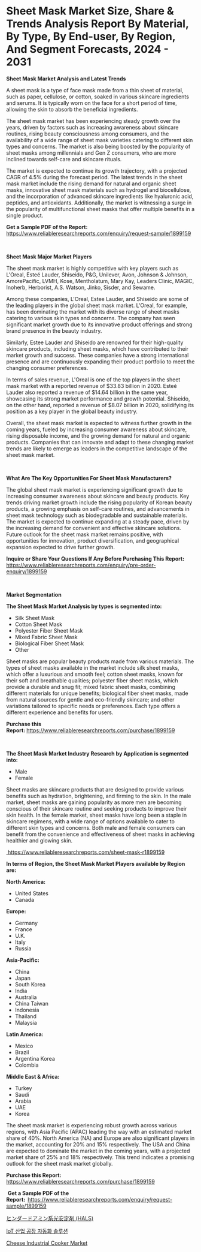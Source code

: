 <p><h1>Sheet Mask Market Size, Share & Trends Analysis Report By Material, By Type, By End-user, By Region, And Segment Forecasts, 2024 - 2031</h1></p><p><strong>Sheet Mask Market Analysis and Latest Trends</strong></p>
<p><p>A sheet mask is a type of face mask made from a thin sheet of material, such as paper, cellulose, or cotton, soaked in various skincare ingredients and serums. It is typically worn on the face for a short period of time, allowing the skin to absorb the beneficial ingredients.</p><p>The sheet mask market has been experiencing steady growth over the years, driven by factors such as increasing awareness about skincare routines, rising beauty consciousness among consumers, and the availability of a wide range of sheet mask varieties catering to different skin types and concerns. The market is also being boosted by the popularity of sheet masks among millennials and Gen Z consumers, who are more inclined towards self-care and skincare rituals.</p><p>The market is expected to continue its growth trajectory, with a projected CAGR of 4.5% during the forecast period. The latest trends in the sheet mask market include the rising demand for natural and organic sheet masks, innovative sheet mask materials such as hydrogel and biocellulose, and the incorporation of advanced skincare ingredients like hyaluronic acid, peptides, and antioxidants. Additionally, the market is witnessing a surge in the popularity of multifunctional sheet masks that offer multiple benefits in a single product.</p></p>
<p><strong>Get a Sample PDF of the Report:&nbsp;</strong> <a href="https://www.reliableresearchreports.com/enquiry/request-sample/1899159">https://www.reliableresearchreports.com/enquiry/request-sample/1899159</a></p>
<p>&nbsp;</p>
<p><strong>Sheet Mask Major Market Players</strong></p>
<p><p>The sheet mask market is highly competitive with key players such as L'Oreal, Esteé Lauder, Shiseido, P&G, Unilever, Avon, Johnson & Johnson, AmorePacific, LVMH, Kose, Mentholatum, Mary Kay, Leaders Clinic, MAGIC, Inoherb, Herborist, A.S. Watson, Jinko, Sisder, and Sewame. </p><p>Among these companies, L'Oreal, Estee Lauder, and Shiseido are some of the leading players in the global sheet mask market. L'Oreal, for example, has been dominating the market with its diverse range of sheet masks catering to various skin types and concerns. The company has seen significant market growth due to its innovative product offerings and strong brand presence in the beauty industry. </p><p>Similarly, Estee Lauder and Shiseido are renowned for their high-quality skincare products, including sheet masks, which have contributed to their market growth and success.  These companies have a strong international presence and are continuously expanding their product portfolio to meet the changing consumer preferences.</p><p>In terms of sales revenue, L'Oreal is one of the top players in the sheet mask market with a reported revenue of $33.83 billion in 2020. Esteé Lauder also reported a revenue of $14.64 billion in the same year, showcasing its strong market performance and growth potential. Shiseido, on the other hand, reported a revenue of $8.07 billion in 2020, solidifying its position as a key player in the global beauty industry.</p><p>Overall, the sheet mask market is expected to witness further growth in the coming years, fueled by increasing consumer awareness about skincare, rising disposable income, and the growing demand for natural and organic products. Companies that can innovate and adapt to these changing market trends are likely to emerge as leaders in the competitive landscape of the sheet mask market.</p></p>
<p>&nbsp;</p>
<p><strong>What Are The Key Opportunities For Sheet Mask Manufacturers?</strong></p>
<p><p>The global sheet mask market is experiencing significant growth due to increasing consumer awareness about skincare and beauty products. Key trends driving market growth include the rising popularity of Korean beauty products, a growing emphasis on self-care routines, and advancements in sheet mask technology such as biodegradable and sustainable materials. The market is expected to continue expanding at a steady pace, driven by the increasing demand for convenient and effective skincare solutions. Future outlook for the sheet mask market remains positive, with opportunities for innovation, product diversification, and geographical expansion expected to drive further growth.</p></p>
<p><strong>Inquire or Share Your Questions If Any Before Purchasing This Report:</strong> <a href="https://www.reliableresearchreports.com/enquiry/pre-order-enquiry/1899159">https://www.reliableresearchreports.com/enquiry/pre-order-enquiry/1899159</a></p>
<p>&nbsp;</p>
<p><strong>Market Segmentation</strong></p>
<p><strong>The Sheet Mask Market Analysis by types is segmented into:</strong></p>
<p><ul><li>Silk Sheet Mask</li><li>Cotton Sheet Mask</li><li>Polyester Fiber Sheet Mask</li><li>Mixed Fabric Sheet Mask</li><li>Biological Fiber Sheet Mask</li><li>Other</li></ul></p>
<p><p>Sheet masks are popular beauty products made from various materials. The types of sheet masks available in the market include silk sheet masks, which offer a luxurious and smooth feel; cotton sheet masks, known for their soft and breathable qualities; polyester fiber sheet masks, which provide a durable and snug fit; mixed fabric sheet masks, combining different materials for unique benefits; biological fiber sheet masks, made from natural sources for gentle and eco-friendly skincare; and other variations tailored to specific needs or preferences. Each type offers a different experience and benefits for users.</p></p>
<p><strong>Purchase this Report:&nbsp;</strong><a href="https://www.reliableresearchreports.com/purchase/1899159">https://www.reliableresearchreports.com/purchase/1899159</a></p>
<p>&nbsp;</p>
<p><strong>The Sheet Mask Market Industry Research by Application is segmented into:</strong></p>
<p><ul><li>Male</li><li>Female</li></ul></p>
<p><p>Sheet masks are skincare products that are designed to provide various benefits such as hydration, brightening, and firming to the skin. In the male market, sheet masks are gaining popularity as more men are becoming conscious of their skincare routine and seeking products to improve their skin health. In the female market, sheet masks have long been a staple in skincare regimens, with a wide range of options available to cater to different skin types and concerns. Both male and female consumers can benefit from the convenience and effectiveness of sheet masks in achieving healthier and glowing skin.</p></p>
<p><a href="https://www.reliableresearchreports.com/sheet-mask-r1899159">&nbsp;https://www.reliableresearchreports.com/sheet-mask-r1899159</a></p>
<p><strong>In terms of Region, the Sheet Mask Market Players available by Region are:</strong></p>
<p>
    <p> <strong> North America: </strong>
        <ul>
            <li>United States</li>
            <li>Canada</li>
        </ul>
        </p> 
    <p> <strong> Europe: </strong>
        <ul>
            <li>Germany</li>
            <li>France</li>
            <li>U.K.</li>
            <li>Italy</li>
            <li>Russia</li>
        </ul>
        </p> 
    <p> <strong> Asia-Pacific: </strong>
        <ul>
            <li>China</li>
            <li>Japan</li>
            <li>South Korea</li>
            <li>India</li>
            <li>Australia</li>
            <li>China Taiwan</li>
            <li>Indonesia</li>
            <li>Thailand</li>
            <li>Malaysia</li>
        </ul>
        </p> 
    <p> <strong> Latin America: </strong>
        <ul>
            <li>Mexico</li>
            <li>Brazil</li>
            <li>Argentina Korea</li>
            <li>Colombia</li>
        </ul>
        </p> 
    <p> <strong> Middle East & Africa: </strong>
        <ul>
            <li>Turkey</li>
            <li>Saudi</li>
            <li>Arabia</li>
            <li>UAE</li>
            <li>Korea</li>
        </ul>
    </p>
    </p>
<p><p>The sheet mask market is experiencing robust growth across various regions, with Asia Pacific (APAC) leading the way with an estimated market share of 40%. North America (NA) and Europe are also significant players in the market, accounting for 20% and 15% respectively. The USA and China are expected to dominate the market in the coming years, with a projected market share of 25% and 18% respectively. This trend indicates a promising outlook for the sheet mask market globally.</p></p>
<p><strong>Purchase this Report: </strong><a href="https://www.reliableresearchreports.com/purchase/1899159">https://www.reliableresearchreports.com/purchase/1899159</a></p>
<p>&nbsp;<strong>Get a Sample PDF of the Report:&nbsp;&nbsp;</strong><a href="https://www.reliableresearchreports.com/enquiry/request-sample/1899159">https://www.reliableresearchreports.com/enquiry/request-sample/1899159</a></p>
<p><strong></strong></p>
<p><p><a href="https://github.com/mohamedbakry57/Market-Research-Report-List-4/blob/main/1693072145719.md">ヒンダードアミン系光安定剤 (HALS)</a></p><p><a href="https://github.com/LuckeyCorbin/Market-Research-Report-List-1/blob/main/8272144154256.md">IoT 산업 공장 자동화 솔루션</a></p><p><a href="https://view.publitas.com/reportprime-1/an-in-depth-analysis-of-the-global-cheese-industrial-cooker-market-scope-and-its-rapid-growing-13-2-cagr-forcasted-for-period-from-2024-to-2031/">Cheese Industrial Cooker Market</a></p></p>